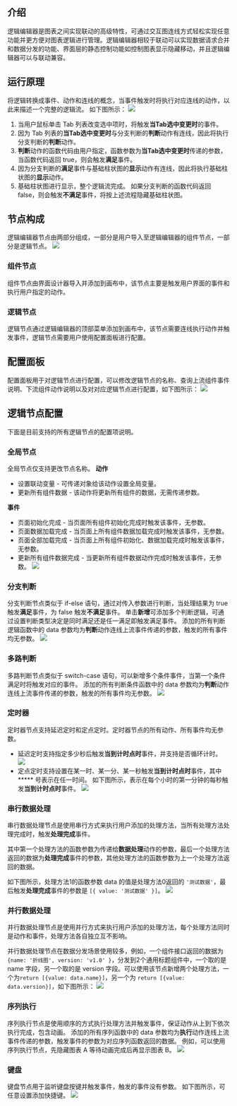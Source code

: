 ## 介绍

逻辑编辑器是图表之间实现联动的高级特性，可通过交互图连线方式轻松实现任意功能并更方便对图表逻辑进行管理。逻辑编辑器相较于联动可以实现数据请求合并和数据分发的功能、界面层的静态控制功能如控制图表显示隐藏移动，并且逻辑编辑器可以与联动兼容。

## 运行原理

将逻辑转换成事件、动作和连线的概念，当事件触发时将执行对应连线的动作，以此来描述一个完整的逻辑流。
如下图所示：
![](https://main.qcloudimg.com/raw/4bd9da074bb6800c6f24bd0f1819e4ad.png)

1. 当用户鼠标单击 Tab 列表改变选中项时，将触发**当Tab选中变更时**的事件。
2. 因为 Tab 列表的**当Tab选中变更时**与分支判断的**判断**动作有连线，因此将执行分支判断的**判断**动作。
3. **判断**动作的函数代码由用户指定，函数参数为**当Tab选中变更时**传递的参数，当函数代码返回 true，则会触发**满足**事件。
4. 因为分支判断的**满足**事件与基础柱状图的**显示**动作有连线，因此将执行基础柱状图的**显示**动作。
5. 基础柱状图进行显示，整个逻辑流完成。
如果分支判断的函数代码返回 false，则会触发**不满足**事件，将按上述流程隐藏基础柱状图。

## 节点构成

逻辑编辑器节点由两部分组成，一部分是用户导入至逻辑编辑器的组件节点，一部分是逻辑节点。
![](https://main.qcloudimg.com/raw/ca515551575184a556af5ad25f90d1c5.png)

### 组件节点

组件节点由界面设计器导入并添加到画布中，该节点主要是触发用户界面的事件和执行用户指定的动作。

### 逻辑节点

逻辑节点通过逻辑编辑器的顶部菜单添加到画布中，该节点需要连线执行动作并触发事件，逻辑节点需要用户使用配置面板进行配置。

## 配置面板

配置面板用于对逻辑节点进行配置，可以修改逻辑节点的名称、查询上流组件事件说明、下流组件动作说明以及对对应逻辑节点进行配置，如下图所示：
![](https://main.qcloudimg.com/raw/40c404b092d587b69e5259115165c843.png)

## 逻辑节点配置

下面是目前支持的所有逻辑节点的配置项说明。

### 全局节点

全局节点仅支持更改节点名称。
**动作**

- 设置联动变量 - 可传递对象给该动作设置全局变量。
- 更新所有组件数据 - 该动作将更新所有组件的数据，无需传递参数。

**事件**

- 页面初始化完成 - 当页面所有组件初始化完成时触发该事件，无参数。
- 页面数据加载完成 - 当页面上所有组件数据加载完成时触发该事件，无参数。
- 页面全部加载完成 - 当页面上所有组件初始化、数据加载完成时触发该事件，无参数。
- 更新所有组件数据完成 - 当更新所有组件数据动作完成时触发该事件，无参数。
![](https://main.qcloudimg.com/raw/93af9d573a5fe00b102391e352ef340e.png)

### 分支判断

分支判断节点类似于 if-else 语句，通过对传入参数进行判断，当处理结果为 true 触发**满足**事件，为 false 触发**不满足**事件。
单击**新增**可添加多个判断逻辑，可通过设置判断类型决定是同时满足还是任一满足即触发满足事件。
添加的所有判断逻辑函数中的 data 参数均为**判断**动作连线上流事件传递的参数，触发的所有事件均无参数。
![](https://main.qcloudimg.com/raw/20d0274f080dd3e23a675eb2136dbfbb.png)

### 多路判断

多路判断节点类似于 switch-case 语句，可以新增多个条件事件，当第一个条件满足时将触发对应的事件。
添加的所有判断条件函数中的 data 参数均为**判断**动作连线上流事件传递的参数，触发的所有事件均无参数。
![](https://main.qcloudimg.com/raw/fec75c44c2e759b2f81fe05ca5e32d61.png)

### 定时器

定时器节点支持延迟定时和定点定时。定时器节点的所有动作、所有事件均无参数。

- 延迟定时支持指定多少秒后触发**当到计时点时**事件，并支持是否循环计时。
![](https://main.qcloudimg.com/raw/b0d53d7a0bb571d73c9b5bfd55de935d.png)
- 定点定时支持设置在某一时、某一分、某一秒触发**当到计时点时**事件，其中 \*\*\*\*\* 号表示在任一时间。
如下图所示，表示在每个小时的第一分钟的每秒触发**当到计时点时**事件。
![](https://main.qcloudimg.com/raw/842be3cbe0ea0ae86afe2f0b99e9cc1c.png)

### 串行数据处理

串行数据处理节点是使用串行方式来执行用户添加的处理方法，当所有处理方法处理完成时，触发**处理完成**事件。

其中第一个处理方法的函数参数为传递给**数据处理**动作的参数，最后一个处理方法返回的数据为**处理完成**事件的参数，其他处理方法的函数参数为上一个处理方法返回的数据。

如下图所示，处理方法1的函数参数 data 的值是处理方法0返回的 `'测试数据'`，最后触发**处理完成**事件的参数是 `[{ value: '测试数据' }]`。
![](https://main.qcloudimg.com/raw/9e60f906dac88122011d98ad9d8b3932.png)

### 并行数据处理

并行数据处理节点是使用并行方式来执行用户添加的处理方法，每个处理方法同时是动作和事件，处理方法各自独立互不影响。

并行数据处理节点在数据分发场景使用较多，例如，一个组件接口返回的数据为 `{name: '折线图', version: 'v1.0' }`，分发到2个通用标题组件中，一个取的是 name 字段，另一个取的是 version 字段。可以使用该节点新增两个处理方法，一个为`return [{value: data.name}]`，另一个为 `return [{value: data.version}]`，如下图所示：
![](https://main.qcloudimg.com/raw/2fb4ba9935834ebf55f7d2a3dfe90af7.png)

### 序列执行

序列执行节点是使用顺序的方式执行处理方法并触发事件，保证动作从上到下依次执行完成，包含动画。
添加的所有序列函数中的 data 参数均为**执行**动作连线上流事件传递的参数，触发事件的参数为对应序列函数返回的数据。
例如，可以使用序列执行节点，先隐藏图表 A 等待动画完成后再显示图表 B。
![](https://main.qcloudimg.com/raw/4bcf8c4c96f930bdb5b96febc736ab6b.png)

### 键盘

键盘节点用于监听键盘按键并触发事件，触发的事件没有参数。
如下图所示，可任意设置添加快捷键。
![](https://main.qcloudimg.com/raw/7d8c2e026f9a3a2db61ecd2bd6ebbf5d.png)
